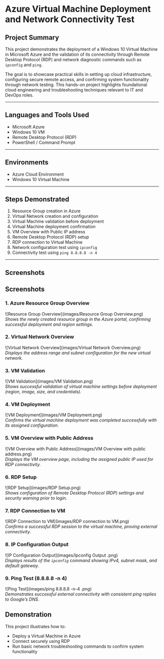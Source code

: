 # Azure Virtual Machine Deployment and Network Connectivity Test

## Project Summary
This project demonstrates the deployment of a Windows 10 Virtual Machine in Microsoft Azure and the validation of its connectivity through Remote Desktop Protocol (RDP) and network diagnostic commands such as `ipconfig` and `ping`.

The goal is to showcase practical skills in setting up cloud infrastructure, configuring secure remote access, and confirming system functionality through network testing. This hands-on project highlights foundational cloud engineering and troubleshooting techniques relevant to IT and DevOps roles.

---

## Languages and Tools Used
- Microsoft Azure
- Windows 10 VM
- Remote Desktop Protocol (RDP)
- PowerShell / Command Prompt

---

## Environments
- Azure Cloud Environment
- Windows 10 Virtual Machine

---

## Steps Demonstrated
1. Resource Group creation in Azure  
2. Virtual Network creation and configuration  
3. Virtual Machine validation before deployment  
4. Virtual Machine deployment confirmation  
5. VM Overview with Public IP address  
6. Remote Desktop Protocol (RDP) setup  
7. RDP connection to Virtual Machine  
8. Network configuration test using `ipconfig`  
9. Connectivity test using `ping 8.8.8.8 -n 4`

---

## Screenshots



## Screenshots

### 1. Azure Resource Group Overview
![Resource Group Overview](images/Resource Group Overview.png)  
*Shows the newly created resource group in the Azure portal, confirming successful deployment and region settings.*

### 2. Virtual Network Overview
![Virtual Network Overview](images/Virtual Network Overview.png)  
*Displays the address range and subnet configuration for the new virtual network.*

### 3. VM Validation
![VM Validation](images/VM Validation.png)  
*Shows successful validation of virtual machine settings before deployment (region, image, size, and credentials).*

### 4. VM Deployment
![VM Deployment](images/VM Deployment.png)  
*Confirms the virtual machine deployment was completed successfully with its assigned configuration.*

### 5. VM Overview with Public Address
![VM Overview with Public Address](images/VM Overview with public address.png)  
*Displays the VM overview page, including the assigned public IP used for RDP connectivity.*

### 6. RDP Setup
![RDP Setup](images/RDP Setup.png)  
*Shows configuration of Remote Desktop Protocol (RDP) settings and security warning prior to login.*

### 7. RDP Connection to VM
![RDP Connection to VM](images/RDP connection to VM.png)  
*Confirms a successful RDP session to the virtual machine, proving external connectivity.*

### 8. IP Configuration Output
![IP Configuration Output](images/Ipconfig Output .png)  
*Displays results of the `ipconfig` command showing IPv4, subnet mask, and default gateway.*

### 9. Ping Test (8.8.8.8 -n 4)
![Ping Test](images/ping 8.8.8.8 -n-4 .png)  
*Demonstrates successful external connectivity with consistent ping replies to Google’s DNS.*



## Demonstration
This project illustrates how to:
- Deploy a Virtual Machine in Azure
- Connect securely using RDP
- Run basic network troubleshooting commands to confirm system functionality

